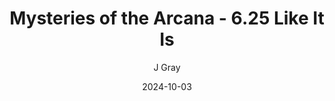 ---
title: 'Mysteries of the Arcana - 6.25 Like It Is'
alt: 'Mysteries of the Arcana'
date: '2024-10-03'
author: 'J Gray'
artist: 'Keira'
---